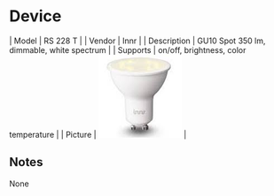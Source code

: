
# Device

| Model | RS 228 T  |
| Vendor  | Innr  |
| Description | GU10 Spot 350 lm, dimmable, white spectrum |
| Supports | on/off, brightness, color temperature |
| Picture | ![../images/devices/RS-228-T.jpg](../images/devices/RS-228-T.jpg) |

## Notes

None
